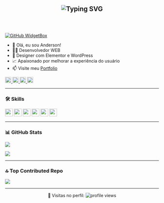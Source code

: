 <h2 align="center">
  <img src="https://readme-typing-svg.demolab.com?font=Fira+Code&pause=1000&color=9B72FF&width=435&lines=Olá%2C+Eu sou+Anderson!;Desenvolvedor+Laravel+%26+PHP;Designer+Elementor/WordPress;Estou+aberto+a+novas+oportunidades" alt="Typing SVG" />
</h2>


<br><br>

[![GitHub WidgetBox](https://github-widgetbox.vercel.app/api/profile?username=aalvg&data=followers,repositories,stars,commits&theme=darkmode)](https://github.com/aalvg)

<ul align="left">
  <li>👋 Olá, eu sou Anderson!</li>
  <li>👨‍💻 Desenvolvedor WEB</li>
  <li>🎨 Designer com Elementor e WordPress</li>
  <li>📈 Apaixonado por melhorar a experiência do usuário</li>
  <li>📫 Visite meu  <a href="https://www.hostalvg.com.br/" target="_blank">Portfolio</a> 
</ul>

<p align="left">
  <a href="https://www.linkedin.com/in/andersonalvarengads/" target="_blank">
    <img src="https://img.shields.io/badge/LinkedIn-%230077B5.svg?&style=for-the-badge&logo=linkedin&logoColor=white" height="20" />
  </a>
  <a href="mailto:andersontfc@gmail.com" target="_blank">
    <img src="https://img.shields.io/badge/Email-D14836?style=for-the-badge&logo=gmail&logoColor=white" height="20" />
  </a>
  <a href="https://twitter.com/a_alvg" target="_blank">
    <img src="https://img.shields.io/badge/Twitter-%231DA1F2.svg?&style=for-the-badge&logo=twitter&logoColor=white" height="20" />
  </a>
    <a href="https://instagram.com/a_alvg" target="_blank">
    <img src="https://img.shields.io/badge/Twitter-%231DA1F2.svg?&style=for-the-badge&logo=twitter&logoColor=white" height="20" />
  </a>
</p>

---

### 🛠️ Skills

<img src="https://img.shields.io/badge/Laravel-%23FF2D20.svg?style=for-the-badge&logo=laravel&logoColor=white" height="25" />
<img src="https://img.shields.io/badge/PHP-%23777BB4.svg?style=for-the-badge&logo=php&logoColor=white" height="25" />
<img src="https://img.shields.io/badge/Elementor-%23EA4C89.svg?style=for-the-badge&logo=elementor&logoColor=white" height="25" />
<img src="https://img.shields.io/badge/WordPress-%2321759B.svg?style=for-the-badge&logo=wordpress&logoColor=white" height="25" />
<img src="https://img.shields.io/badge/JavaScript-%23F7DF1E.svg?style=for-the-badge&logo=javascript&logoColor=black" height="25" />
<img src="https://img.shields.io/badge/MySQL-%234479A1.svg?style=for-the-badge&logo=mysql&logoColor=white" height="25" />

---

### 📊 GitHub Stats

![](https://github-readme-stats.vercel.app/api?username=aalvg&theme=dark&hide_border=false&include_all_commits=false&count_private=false)

![](https://github-readme-stats.vercel.app/api/top-langs/?username=aalvg&theme=dark&hide_border=false&include_all_commits=false&count_private=false&layout=compact)

---

### 🔝 Top Contributed Repo
![](https://github-contributor-stats.vercel.app/api?username=aalvg&limit=5&theme=dark&combine_all_yearly_contributions=true)

---



<p align="center">👀 Visitas no perfil: <img src="https://komarev.com/ghpvc/?username=aalvg&color=blueviolet" alt="profile views" /> </p>

